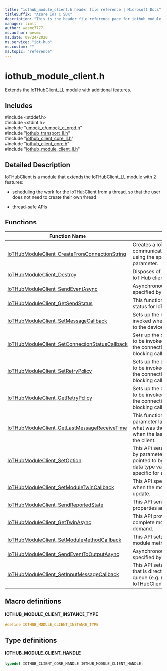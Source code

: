 ```yaml
---                             
title: "iothub_module_client.h header file reference | Microsoft Docs" 
titleSuffix: "Azure IoT C SDK"            
description: "This is the header file reference page for iothub_module_client.h in the Azure IoT C SDK. This SDK is used with Azure IoT Hub and Azure IoT Hub Device Provisioning Service"            
manager: timlt                 
author: wesmc7777              
ms.author: wesmc               
ms.date: 09/24/2020                    
ms.service: "iot-hub"             
ms.custom: ""                
ms.topic: "reference"        
---                            
```


# iothub_module_client.h 

Extends the IoTHubClient_LL module with additional features.

## Includes

\#include <stddef.h>  
\#include <stdint.h>  
\#include "[umock_c/umock_c_prod.h](umock-c-prod-h.md)"  
\#include "[iothub_transport_ll.h](iothub-transport-ll-h.md)"  
\#include "[iothub_client_core_ll.h](iothub-client-core-ll-h.md)"  
\#include "[iothub_client_core.h](iothub-client-core-h.md)"  
\#include "[iothub_module_client_ll.h](iothub-module-client-ll-h.md)"  

## Detailed Description

IoTHubClient is a module that extends the IoTHubClient_LL module with 2 features:

* scheduling the work for the IoTHubClient from a thread, so that the user does not need to create their own thread

* thread-safe APIs

## Functions

Function Name                  | Description                                
--------------------------------|---------------------------------------------
[IoTHubModuleClient_CreateFromConnectionString](./iothub-module-client-h/iothubmoduleclient-createfromconnectionstring.md)            | Creates a IoT Hub client for communication with an existing IoT Hub using the specified connection string parameter.
[IoTHubModuleClient_Destroy](./iothub-module-client-h/iothubmoduleclient-destroy.md)            | Disposes of resources allocated by the IoT Hub client. This is a blocking call.
[IoTHubModuleClient_SendEventAsync](./iothub-module-client-h/iothubmoduleclient-sendeventasync.md)            | Asynchronous call to send the message specified by eventMessageHandle.
[IoTHubModuleClient_GetSendStatus](./iothub-module-client-h/iothubmoduleclient-getsendstatus.md)            | This function returns the current sending status for IoTHubClient.
[IoTHubModuleClient_SetMessageCallback](./iothub-module-client-h/iothubmoduleclient-setmessagecallback.md)            | Sets up the message callback to be invoked when IoT Hub issues a message to the device. This is a blocking call.
[IoTHubModuleClient_SetConnectionStatusCallback](./iothub-module-client-h/iothubmoduleclient-setconnectionstatuscallback.md)            | Sets up the connection status callback to be invoked representing the status of the connection to IOT Hub. This is a blocking call.
[IoTHubModuleClient_SetRetryPolicy](./iothub-module-client-h/iothubmoduleclient-setretrypolicy.md)            | Sets up the connection status callback to be invoked representing the status of the connection to IOT Hub. This is a blocking call.
[IoTHubModuleClient_GetRetryPolicy](./iothub-module-client-h/iothubmoduleclient-getretrypolicy.md)            | Sets up the connection status callback to be invoked representing the status of the connection to IOT Hub. This is a blocking call.
[IoTHubModuleClient_GetLastMessageReceiveTime](./iothub-module-client-h/iothubmoduleclient-getlastmessagereceivetime.md)            | This function returns in the out parameter lastMessageReceiveTime what was the value of the time function when the last message was received at the client.
[IoTHubModuleClient_SetOption](./iothub-module-client-h/iothubmoduleclient-setoption.md)            | This API sets a runtime option identified by parameter optionName to a value pointed to by value. optionName and the data type value is pointing to are specific for every option.
[IoTHubModuleClient_SetModuleTwinCallback](./iothub-module-client-h/iothubmoduleclient-setmoduletwincallback.md)            | This API specifies a call back to be used when the module receives a state update.
[IoTHubModuleClient_SendReportedState](./iothub-module-client-h/iothubmoduleclient-sendreportedstate.md)            | This API sends a report of the module's properties and their current values.
[IoTHubModuleClient_GetTwinAsync](./iothub-module-client-h/iothubmoduleclient-gettwinasync.md)            | This API provides a way to retrieve the complete module Twin properties on-demand.
[IoTHubModuleClient_SetModuleMethodCallback](./iothub-module-client-h/iothubmoduleclient-setmodulemethodcallback.md)            | This API sets callback for async cloud to module method call.
[IoTHubModuleClient_SendEventToOutputAsync](./iothub-module-client-h/iothubmoduleclient-sendeventtooutputasync.md)            | Asynchronous call to send the message specified by eventMessageHandle.
[IoTHubModuleClient_SetInputMessageCallback](./iothub-module-client-h/iothubmoduleclient-setinputmessagecallback.md)            | This API sets callback for method call that is directed to specified 'inputName' queue (e.g. messages from IoTHubClient_SendEventToOutputAsync)

## Macro definitions

#### IOTHUB_MODULE_CLIENT_INSTANCE_TYPE

```C
#define IOTHUB_MODULE_CLIENT_INSTANCE_TYPE
```

## Type definitions

#### IOTHUB_MODULE_CLIENT_HANDLE

```C
typedef IOTHUB_CLIENT_CORE_HANDLE IOTHUB_MODULE_CLIENT_HANDLE;
```

